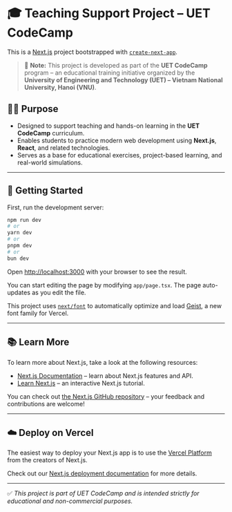 # 🎓 Teaching Support Project – UET CodeCamp

This is a [Next.js](https://nextjs.org) project bootstrapped with [`create-next-app`](https://nextjs.org/docs/app/api-reference/cli/create-next-app).

> 🏫 **Note:** This project is developed as part of the **UET CodeCamp** program – an educational training initiative organized by the **University of Engineering and Technology (UET) – Vietnam National University, Hanoi (VNU)**.

## 🧑‍🏫 Purpose

* Designed to support teaching and hands-on learning in the **UET CodeCamp** curriculum.
* Enables students to practice modern web development using **Next.js**, **React**, and related technologies.
* Serves as a base for educational exercises, project-based learning, and real-world simulations.

---

## 🚀 Getting Started

First, run the development server:

```bash
npm run dev
# or
yarn dev
# or
pnpm dev
# or
bun dev
```

Open [http://localhost:3000](http://localhost:3000) with your browser to see the result.

You can start editing the page by modifying `app/page.tsx`. The page auto-updates as you edit the file.

This project uses [`next/font`](https://nextjs.org/docs/app/building-your-application/optimizing/fonts) to automatically optimize and load [Geist](https://vercel.com/font), a new font family for Vercel.

---

## 📚 Learn More

To learn more about Next.js, take a look at the following resources:

* [Next.js Documentation](https://nextjs.org/docs) – learn about Next.js features and API.
* [Learn Next.js](https://nextjs.org/learn) – an interactive Next.js tutorial.

You can check out [the Next.js GitHub repository](https://github.com/vercel/next.js) – your feedback and contributions are welcome!

---

## ☁️ Deploy on Vercel

The easiest way to deploy your Next.js app is to use the [Vercel Platform](https://vercel.com/new?utm_medium=default-template&filter=next.js&utm_source=create-next-app&utm_campaign=create-next-app-readme) from the creators of Next.js.

Check out our [Next.js deployment documentation](https://nextjs.org/docs/app/building-your-application/deploying) for more details.

---

✅ *This project is part of UET CodeCamp and is intended strictly for educational and non-commercial purposes.*